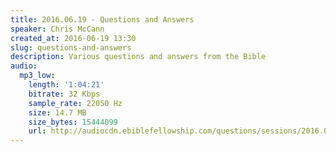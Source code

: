 ```yaml
---
title: 2016.06.19 - Questions and Answers
speaker: Chris McCann
created_at: 2016-06-19 13:30
slug: questions-and-answers
description: Various questions and answers from the Bible
audio:
  mp3_low:
    length: '1:04:21'
    bitrate: 32 Kbps
    sample_rate: 22050 Hz
    size: 14.7 MB
    size_bytes: 15444099
    url: http://audiocdn.ebiblefellowship.com/questions/sessions/2016.06.19_McCann_-_Questions_and_Answers.mp3
---
```

